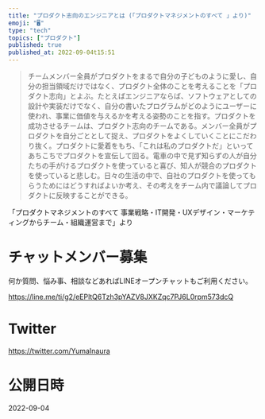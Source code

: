```yaml
---
title: "プロダクト志向のエンジニアとは (「プロダクトマネジメントのすべて 」より)"
emoji: "🖥"
type: "tech"
topics: ["プロダクト"]
published: true
published_at: 2022-09-04t15:51
---
```


>チームメンバー全員がプロダクトをまるで自分の子どものように愛し、自分の担当領域だけではなく、プロダクト全体のことを考えることを「プロダクト志向」とよぶ。たとえばエンジニアならば、ソフトウェアとしての設計や実装だけでなく、自分の書いたプログラムがどのようにユーザーに使われ、事業に価値を与えるかを考える姿勢のことを指す。プロダクトを成功させるチームは、プロダクト志向のチームである。メンバー全員がプロダクトを自分ごととして捉え、プロダクトをよくしていくことにこだわり抜く。プロダクトに愛着をもち、「これは私のプロダクトだ」といってあちこちでプロダクトを宣伝して回る。電車の中で見ず知らずの人が自分たちの手がけるプロダクトを使っていると喜び、知人が競合のプロダクトを使っていると悲しむ。日々の生活の中で、自社のプロダクトを使ってもらうためにはどうすればよいか考え、その考えをチーム内で議論してプロダクトに反映することができる。

「プロダクトマネジメントのすべて 事業戦略・IT開発・UXデザイン・マーケティングからチーム・組織運営まで」より


# チャットメンバー募集


何か質問、悩み事、相談などあればLINEオープンチャットもご利用ください。

https://line.me/ti/g2/eEPltQ6Tzh3pYAZV8JXKZqc7PJ6L0rpm573dcQ


# Twitter

https://twitter.com/YumaInaura



# 公開日時

2022-09-04

